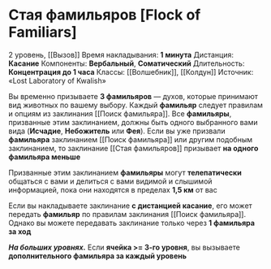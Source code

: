 # Стая фамильяров [Flock of Familiars]
2 уровень, [[Вызов]]
Время накладывания: **1 минута**
Дистанция: **Касание**
Компоненты: **Вербальный**, **Соматический**
Длительность: **Концентрация до 1 часа**
Классы: [[Волшебник]], [[Колдун]]
Источник: «Lost Laboratory of Kwalish»

Вы временно призываете **3 фамильяров** — духов, которые принимают вид животных по вашему выбору. Каждый **фамильяр** следует правилам и опциям из заклинания [[Поиск фамильяра]]. Все **фамильяры**, призванные этим заклинанием, должны быть одного выбранного вами вида (**Исчадие**, **Небожитель** или **Фея**). Если вы уже призвали **фамильяра** заклинанием [[Поиск фамильяра]] или другим подобным заклинанием, то заклинание [[Стая фамильяров]] призывает **на одного фамильяра меньше**

Призванные этим заклинанием **фамильяры** могут **телепатически** общаться с вами и делиться с вами видимой и слышимой информацией, пока они находятся в пределах **1,5 км** от вас

Если вы накладываете заклинание **с дистанцией касание**, его может передать **фамильяр** по правилам заклинания [[Поиск фамильяра]]. Однако вы можете передавать заклинание только через **1 фамильяра за ход**

**_На больших уровнях._** Если **ячейка >= 3-го уровня**, вы вызываете **дополнительного фамильяра за каждый уровень**
